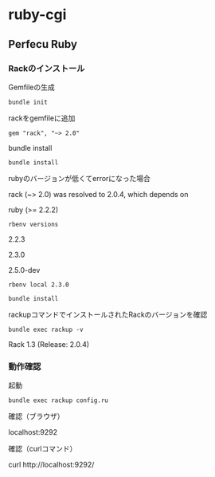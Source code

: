 # ruby-cgi
## Perfecu Ruby
### Rackのインストール
Gemfileの生成

`bundle init`

rackをgemfileに追加

`gem "rack", "~> 2.0"`

bundle install

`bundle install`

rubyのバージョンが低くてerrorになった場合

rack (~> 2.0) was resolved to 2.0.4, which depends on

  ruby (>= 2.2.2)

`rbenv versions`

  2.2.3

  2.3.0

  2.5.0-dev

`rbenv local 2.3.0`

`bundle install`

rackupコマンドでインストールされたRackのバージョンを確認

`bundle exec rackup -v`

Rack 1.3 (Release: 2.0.4)

### 動作確認
起動

`bundle exec rackup config.ru`


確認（ブラウザ）

localhost:9292


確認（curlコマンド）

curl http://localhost:9292/